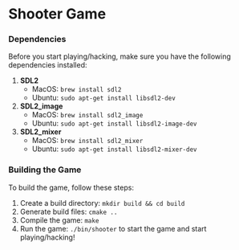 # Shooter Game

### Dependencies
Before you start playing/hacking, make sure you have the 
following dependencies installed:

1. **SDL2**
   - MacOS: `brew install sdl2`
   - Ubuntu: `sudo apt-get install libsdl2-dev`
2. **SDL2_image**
   - MacOS: `brew install sdl2_image`
   - Ubuntu: `sudo apt-get install libsdl2-image-dev`
3. **SDL2_mixer**
   - MacOS: `brew install sdl2_mixer`
   - Ubuntu: `sudo apt-get install libsdl2-mixer-dev`

### Building the Game
To build the game, follow these steps:

1. Create a build directory: `mkdir build && cd build`
2. Generate build files: `cmake ..`
3. Compile the game: `make`
4. Run the game: `./bin/shooter` to start the game and start playing/hacking!
